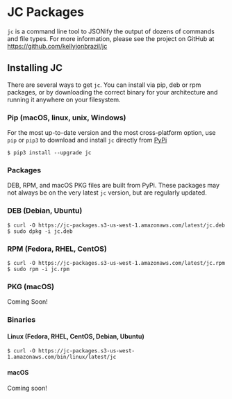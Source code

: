 # JC Packages
`jc` is a command line tool to JSONify the output of dozens of commands and file types. For more information, please see the project on GitHub at https://github.com/kellyjonbrazil/jc

## Installing JC
There are several ways to get `jc`. You can install via pip, deb or rpm packages, or by downloading the correct binary for your architecture and running it anywhere on your filesystem.

### Pip (macOS, linux, unix, Windows)
For the most up-to-date version and the most cross-platform option, use `pip` or `pip3` to download and install `jc` directly from [PyPi](https://pypi.org/project/jc/)
```
$ pip3 install --upgrade jc
```

### Packages
DEB, RPM, and macOS PKG files are built from PyPi. These packages may not always be on the very latest `jc` version, but are regularly updated.

### DEB (Debian, Ubuntu)
```
$ curl -O https://jc-packages.s3-us-west-1.amazonaws.com/latest/jc.deb
$ sudo dpkg -i jc.deb
```

### RPM (Fedora, RHEL, CentOS)
```
$ curl -O https://jc-packages.s3-us-west-1.amazonaws.com/latest/jc.rpm
$ sudo rpm -i jc.rpm
```

### PKG (macOS)
Coming Soon!

### Binaries
#### Linux (Fedora, RHEL, CentOS, Debian, Ubuntu)
```
$ curl -O https://jc-packages.s3-us-west-1.amazonaws.com/bin/linux/latest/jc
```
#### macOS
Coming soon!
